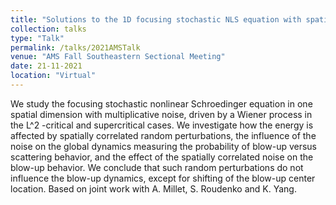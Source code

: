 ```yaml
---
title: "Solutions to the 1D focusing stochastic NLS equation with spatially correlated noise."
collection: talks
type: "Talk"
permalink: /talks/2021AMSTalk
venue: "AMS Fall Southeastern Sectional Meeting"
date: 21-11-2021
location: "Virtual"
---
```


We study the focusing stochastic nonlinear Schroedinger equation in one spatial dimension with multiplicative noise,
driven by a Wiener process in the L^2 -critical and supercritical cases. We investigate how the energy is affected by
spatially correlated random perturbations, the influence of the noise on the global dynamics measuring the probability of
blow-up versus scattering behavior, and the effect of the spatially correlated noise on the blow-up behavior. We conclude
that such random perturbations do not influence the blow-up dynamics, except for shifting of the blow-up center location.
Based on joint work with A. Millet, S. Roudenko and K. Yang.
